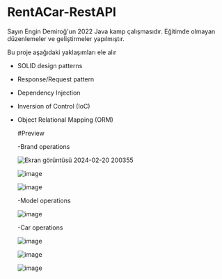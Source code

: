 # RentACar-RestAPI
 Sayın Engin Demiroğ'un 2022 Java kamp çalışmasıdır. Eğitimde olmayan düzenlemeler ve geliştirmeler yapılmıştır.

 Bu proje aşağıdaki yaklaşımları ele alır
 - SOLID design patterns
 - Response/Request pattern
 - Dependency Injection
 - Inversion of Control (IoC)
 - Object Relational Mapping (ORM)

   #Preview

   -Brand operations

   ![Ekran görüntüsü 2024-02-20 200355](https://github.com/yusufziyrek/RentACar-RestAPI/assets/147656327/db59673e-c01c-4159-a65b-42e745ed4683)

   ![image](https://github.com/yusufziyrek/RentACar-RestAPI/assets/147656327/843453bc-b64a-410b-9e02-cb9af60b862f)

   ![image](https://github.com/yusufziyrek/RentACar-RestAPI/assets/147656327/2f2b2089-f8d7-4876-8b9c-2960a311a25a)


   -Model operations

   ![image](https://github.com/yusufziyrek/RentACar-RestAPI/assets/147656327/c4739388-8812-4645-8f2c-bf496d2e7cf2)

   -Car operations

   ![image](https://github.com/yusufziyrek/RentACar-RestAPI/assets/147656327/647af5f4-9888-4810-a6c4-4eb0af2bc35d)

   ![image](https://github.com/yusufziyrek/RentACar-RestAPI/assets/147656327/0d2739ed-3736-4483-ab4c-54499af865b4)

   ![image](https://github.com/yusufziyrek/RentACar-RestAPI/assets/147656327/ba9af1cc-1cf0-4e34-9865-027a895f6119)

   



   


 
